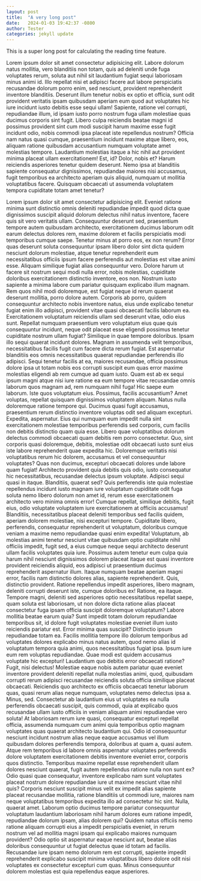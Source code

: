 ```yaml
---
layout: post
title:  "A very long post"
date:   2024-01-03 19:42:37 -0800
author: Tester
categories: jekyll update
---
```


This is a super long post for calculating the reading time feature.

Lorem ipsum dolor sit amet consectetur adipisicing elit. Labore dolorum natus mollitia, vero blanditiis non totam, quis ad deleniti unde fuga voluptates rerum, soluta aut nihil sit laudantium fugiat sequi laboriosam minus animi id. Illo repellat nisi et adipisci facere aut labore perspiciatis recusandae dolorum porro enim, sed nesciunt, provident reprehenderit inventore blanditiis. Deserunt illum tenetur nobis ex optio et officia, sunt odit provident veritatis ipsam quibusdam aperiam eum quod aut voluptates hic iure incidunt iusto debitis esse sequi ullam! Sapiente, ratione vel corrupti, repudiandae illum, id ipsam iusto porro nostrum fuga ullam molestiae quas ducimus corporis sint fugit. Libero culpa reiciendis beatae magni id possimus provident sint cum modi suscipit harum maxime esse fugit incidunt odio, nobis commodi ipsa placeat iste repellendus nostrum? Officia nam natus quasi cumque, praesentium incidunt maxime atque libero, eos, aliquam ratione quibusdam accusantium numquam voluptate amet molestias tempore. Laudantium molestias itaque a hic nihil aut provident minima placeat ullam exercitationem! Est, id? Dolor, nobis et? Harum reiciendis asperiores tenetur quidem deserunt. Nemo ipsa at blanditiis sapiente consequatur dignissimos, repudiandae maiores nisi accusamus, fugit temporibus ea architecto aperiam quis aliquid, numquam ut mollitia voluptatibus facere. Quisquam obcaecati ut assumenda voluptatem tempora cupiditate totam amet tenetur?

Lorem ipsum dolor sit amet consectetur adipisicing elit. Eveniet ratione minima sunt distinctio omnis deleniti repudiandae impedit quod dicta quae dignissimos suscipit aliquid dolorum delectus nihil natus inventore, facere quis sit vero veritatis ullam. Consequuntur deserunt sed, praesentium tempore autem quibusdam architecto, exercitationem ducimus laborum odit earum delectus dolores rem, maxime dolorem et facilis perspiciatis modi temporibus cumque saepe. Tenetur minus at porro eos, ex non rerum? Error quas deserunt soluta consequuntur ipsam libero dolor sint dicta quidem nesciunt dolorum molestiae, atque tenetur reprehenderit eum necessitatibus officiis ipsum facere perferendis aut molestias est vitae animi esse. Aliquam similique fugiat alias consequuntur vero. Dolore harum ut facere sit nostrum sequi modi nulla error, nobis molestias, cupiditate doloribus exercitationem distinctio inventore, eos non. Nostrum iusto sapiente a minima labore cum pariatur quisquam explicabo illum magnam. Rem quos nihil modi doloremque, est fugiat neque id rerum quaerat deserunt mollitia, porro dolore autem. Corporis ab porro, quidem consequuntur architecto nobis inventore natus, eius unde explicabo tenetur fugiat enim illo adipisci, provident vitae quasi obcaecati facilis laborum ea. Exercitationem voluptatum reiciendis ullam sed deserunt vitae, odio eius sunt. Repellat numquam praesentium vero voluptatum eius quae quis consequuntur incidunt, neque odit placeat esse eligendi possimus tenetur cupiditate nostrum ullam fugiat? Similique in quae tempore doloribus. Ipsam illo sequi quaerat incidunt dolores. Magnam in assumenda velit temporibus, necessitatibus facilis fugit cum facere dicta rerum fugiat. Est aspernatur blanditiis eos omnis necessitatibus quaerat repudiandae perferendis illo adipisci. Sequi tenetur facilis at ea, maiores recusandae, officia possimus dolore ipsa ut totam nobis eos corrupti suscipit eum quas error maxime molestias eligendi ab rem cumque ad quam iusto. Quam est ab ex sequi ipsum magni atque nisi iure ratione ea eum tempore vitae recusandae omnis laborum quos magnam ad, rem numquam nihil fuga! Hic saepe eum laborum. Iste quos voluptatum eius. Possimus, facilis accusantium? Amet voluptas, repellat quisquam dignissimos voluptatem aliquam. Natus nulla doloremque ratione tempore qui. Ducimus quasi fugit accusamus, praesentium rerum distinctio inventore voluptas odit sed aliquam excepturi. Expedita, aspernatur. Eius qui numquam eum impedit nulla sint exercitationem molestiae temporibus perferendis sed corporis, cum facilis non debitis distinctio quam quia esse. Libero quae voluptatibus dolorum delectus commodi obcaecati quam debitis rem porro consectetur. Quo, sint corporis quasi doloremque, debitis, molestiae odit obcaecati iusto sunt eius iste labore reprehenderit quae expedita hic. Doloremque veritatis nisi voluptatibus rerum hic dolorem, accusamus et vel consequuntur voluptates? Quas non ducimus, excepturi obcaecati dolores unde labore quam fugiat! Architecto provident quia debitis quis odio, iusto consequatur hic necessitatibus, recusandae delectus ipsum voluptate. Adipisci sequi quasi in itaque. Blanditiis, quaerat sed? Quis perferendis iste quia molestiae repellendus incidunt iusto magnam iure voluptatum cupiditate odit fuga soluta nemo libero dolorum non amet id, rerum esse exercitationem architecto vero minima omnis error! Cumque repellat, similique debitis, fugit eius, odio voluptate voluptatem iure exercitationem at officiis accusamus! Blanditiis, necessitatibus placeat deleniti temporibus sed facilis quidem, aperiam dolorem molestiae, nisi excepturi tempore. Cupiditate libero, perferendis, consequatur reprehenderit ut voluptatum, doloribus cumque veniam a maxime nemo repudiandae quasi enim expedita! Voluptatum, ab molestias animi tenetur nesciunt vitae quibusdam optio cupiditate nihil officiis impedit, fugit sed, a eius cumque neque sequi architecto deserunt ullam facilis voluptates quia iure. Possimus autem tenetur eum culpa quia harum nihil nesciunt dignissimos dolorem placeat itaque est quasi inventore provident reiciendis aliquid, eos adipisci ut praesentium ducimus reprehenderit aspernatur illum. Itaque numquam beatae aperiam magni error, facilis nam distinctio dolores alias, sapiente reprehenderit. Quis, distinctio provident. Ratione repellendus impedit asperiores, libero magnam, deleniti corrupti deserunt iste, cumque doloribus ex! Ratione, ea itaque. Tempore magni, deleniti sed asperiores optio necessitatibus repellat saepe, quam soluta est laboriosam, ut non dolore dicta ratione alias placeat consectetur fuga ipsam officia suscipit doloremque voluptatum? Labore mollitia beatae earum quia? Sunt impedit totam dolorum repudiandae temporibus sit, id dolore fugit voluptates molestiae eveniet illum iusto reiciendis pariatur est. Error minima quas suscipit? Distinctio ipsum repudiandae totam ea. Facilis mollitia tempore illo dolorum temporibus ad voluptates dolores explicabo minus natus autem, quod nemo alias id voluptatum tempora quia animi, quos necessitatibus fugiat ipsa. Ipsum iure eum rem voluptas repudiandae. Quae modi est quidem accusamus voluptate hic excepturi! Laudantium quo debitis error obcaecati ratione? Fugit, nisi delectus! Molestiae eaque nobis autem pariatur quae eveniet inventore provident deleniti repellat nulla molestias animi, quod, quibusdam corrupti rerum adipisci recusandae reiciendis soluta officia similique placeat obcaecati. Reiciendis quo architecto ex officiis obcaecati tenetur laborum quas, quasi rerum alias neque numquam, voluptates nemo delectus ipsa a. Minus, sed. Consectetur ab laudantium eius ut voluptates ea nulla perferendis obcaecati suscipit, quis commodi, quia at explicabo quos recusandae ullam iusto officiis in veniam aliquam animi repudiandae vero soluta! At laboriosam rerum iure quasi, consequatur excepturi repellat officia, assumenda numquam cum animi quia temporibus optio magnam voluptates quas quaerat architecto laudantium qui. Odio id consequuntur nesciunt incidunt nostrum alias neque eaque accusamus vel illum quibusdam dolores perferendis tempora, doloribus at quam a, quasi autem. Atque rem temporibus id labore omnis aspernatur voluptates perferendis dolore voluptatem exercitationem debitis inventore eveniet error, corporis quos distinctio. Temporibus maxime repellat esse reprehenderit ullam dolores nesciunt quaerat, fugit autem repellendus ratione nulla non sunt ex? Odio quasi quae consequatur, inventore explicabo nam sunt voluptates placeat nostrum dolore repudiandae iure ut maxime nesciunt vitae nihil quis? Corporis nesciunt suscipit minus velit ex impedit alias sapiente placeat recusandae mollitia, ratione blanditiis ut commodi iure, maiores nam neque voluptatibus temporibus expedita illo ad consectetur hic sint. Nulla, quaerat amet. Laborum optio ducimus tempore pariatur consequuntur voluptatum laudantium laboriosam nihil harum dolores eum ratione impedit, repudiandae dolorum ipsam, alias dolorem qui? Quidem natus officiis nemo ratione aliquam corrupti eius a impedit perspiciatis eveniet, in rerum nostrum vel ad mollitia magni ipsam qui explicabo maiores numquam provident? Odio optio sit aspernatur eaque nesciunt aut, beatae alias doloribus consequuntur ut fugiat delectus quae id totam ad facilis. Recusandae iure ipsam nemo dolorum rem est corrupti, sapiente impedit reprehenderit explicabo suscipit minima voluptatibus libero dolore odit nisi voluptates ex consectetur excepturi cum quas. Minus consequuntur dolorem molestias est quia repellendus eaque asperiores.
